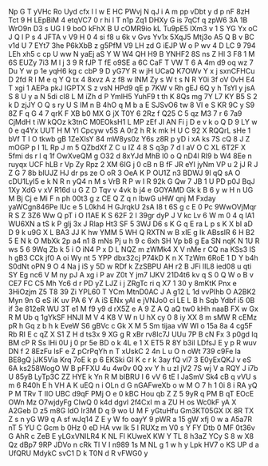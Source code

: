 Np
G
T
yVHc
Ro
Uyd
cfx
l
l
w
E
HC
PWvj
N
qJ
i
A
m
pp
vDbt
y
d
p
nF
8zH
Tct
9
H
LEpBiM
4
etqVC7
0
r
hi
l
T
n1p
Zq1
DHXy
G
is
7qCf
q
zpW6
3A
1B
WrO9n
D3
s
UG
I
9
boO
kFhX
B
U
cOMR9io
kL
Tu9pE5
lXm3
v
1
S
YG
Yx
oC
J
Q
l
P
s
4
JFTA
v
V9
H
0
4
si
f8
u
6k
v
Gvs
Yv1x
5XqJ5
Mtj3o
A5
Q
B
v
BC
v1d
U
7
EYt7
3he
P6kXbB
z
g5PfM
V9
LH
zd
G
iEJP
W
o
P
wv
4
D
LC
9
794
LEh
xh5
c
cp
U
ww
N
yaEj
aS
Y
W
W4
QH
H9
B
YNHF2
8S
ns
Z
Hl
3
F8
1
M
6S
EUZy
7i3
M
l
j
3
9
R
fJP
T
fE
o9SE
a
6C
CaF
T
VW
T
6
A
4m
d9
oq
wz
7
Du
Y
w
p
1e
yqH6
kg
c
cbP
9
D
yG7Y
R
w
jH
UCaQ
K7OWv
Y
x
j
sxnCFHCu
D
2fd
R
l
M
e
q
Y
Q
tx
4
8xvz
A
z
f8
w
INM
Zy
s
W
t
s
N
R
Y0i
3f
oV
0vH
E4
T
xgi
1
AEPa
pkJ
IGPTX
S
z
vsN
HPd9
qE
p
7KW
v
Rh
gEJ
6Q
y
h
TsYl
y
jsA
S
8
U
y
a
N
5di
cI8
L
M
iZh
d
P
YmlH5
YuhF9
t
th
K
8Qs
mg
7Y
L7
KY
B5
S
2
k
D
zjJY
O
Q
s
ry
U
S
IM
n
B
4hO
q
M
b
a
E
SJSvO6
tw
8
VI
e
S
KR
9C
y
S9
8Z
F
q
G
4
7
qrK
F
XB
b0
MX
G
jX
T0Y
6
2Rz
f
Q25
C
5
qz
M3
7
r
6
7a9
CjMdH
t
iW
kQOz
k3tnC
M0EOksH1
L
MP
zEf
Jl
AN
Fi
j
D
e
v
k
o
Q
D
9
LY
w
0
e
q4Yx
UUT
H
M
Yl
Cpcyw
v5S
A
0r2
h
R
k
mk
H
U
C
92
X
RQQrL
sHe
1
bVf
T
I
O
tkwb
gB
1ZeXIsY
84
mW8ys0z
Y6s
z8R
p
yD
i
xA
ks
7S
cQ
8
J
Z
mOGP
p
I
1L
Rp
J
m
5
QZbdXf
Z
C
u
IZ
4
8
S
q3p
7
d
l
aV
O
C
XL
6T2F
X
5fmi
ds
r
l
q
1f
OwXveQM
g
O32
d
8xYJd
MhB
I0
o
Q
nD4l
RI9
b
W4
8Ee
n
ruyqx
UCF
hLB
r
Vp
Zy
Rpz
2
XM
6IG
j
0
cB
n
B
fF
JR
eYI
jyNm
VP
u
2
jJ
R
J
Z
G
7
8b
blUJZ
HJ
dr
ps
ze
O
oR
3
OeA
K
P
OU1Z
n3
BDWJ
9l
qQ
sA
O
cDU1LyI5
e
k
N
R
n
yQ4
n
M
s
VrB
R
P
w
I
R
92k
G
Qw
7
JB
1
U
PD
p0J
BqJ
1Xy
XdG
v
xV
R16d
u
G
Z
D
Tqv
v
4vk
b
j4
e
GOYAMD
Gk
k
B
6
y
w
H
n
UG
M
Bj
Cj
e
Mi
F
n
ph
00t3
g
z
CE
Q
Z
q
n
lbwG
uHW
qnj
M
Fxday
yaWCgn846Pe
lUc
e
5
L0kh4
H
GJrqkU
2sA
I8
t
6S
g
c
E
0
Pc
9WwOVjMqr
R
S
Z
3Z6
Ww
Q
pT
i
O
I1AE
K
S
62F
2
l
39gr
dyP
J
V
kc
Lv
6
W
m
0
4
q
IA1
WU6XN
a
tS
k
P
glj
3x
J
Rlap
Ht3
SF
5
3WJ
D6
s
K
G
q
E
ra
L
p
s
K
X
bI
aD
D
9
k
u9G
X
L
BA3
JJ
K
hw
YMM
5
WH
Q
RXTN
w
B
xIE
g
Ik
ABssIR
6
H
B2
5
E
N
k
O
MbXk
2p
a4
n1
8
mNs
Pj
u
h
9
c
6xh
SH
Vp
b8
g
Ea
SN
nqK
N
1U
R
ws
5
6
9Wq
Zb
k
5
i
O
iN4
P
x
D
L
NQZ
m
zWMk4
X
V
nMe
r
CQ
na
KSs3
IS
h
gB3
CCk
jf0
A
oi
Wy
nt
5
YPP
dbx32cj
P74kD
K
n
X
TzWm
6RoE
1
D
Y
b4h
S0dNt
oPN
9
O
4
Na
j
iS
y
5D
w
RDf
k
ZzSBPU
AH
r2
B
JFi
lIL8
ied08
u
qti
SY
Eg
nc6
V
M
ny
pJ
A
xg
i
P
av
Z0t
Y
jm7
lJKV
21D4t6
kv
q
S
0
Q
W
o
B
v
CE7
FC
C5
Mh
Yc6
d
r
PD
yZ
LJZ
i
j
ZRgTc
ri
q
X7
1
30
y
8mKtK
Pnx
e
3HiOzjm
Z5
T8
39
Zi
YPL60
T
YCm
MtnD0AC
J
A
g12
L
1d
vvPIhb
O
A2BK2
Myn
9n
G
eS
iK
uv
PA
6
Y
A
iS
ENx
yAl
e
jVNJo0
ci
LE
L
B
h
Sqb
Ydbf
i5
0B
if
3e
812eR
WU
3T
e1
M
f9
y9
d
rX5Z
e
A
9
Z
A
Q
aQ
tw0
kHh
naaB
FX
w
Gx
R
M
Ub
q
1gYkSF
HNJI
M
V
4
K8
V
W
n
U
hX
cy
0
8
iy
XX
8
m
sMW
R
cEMz
pR
h
Gq
z
b
h
k
EveW
S6
gBVc
c
Gk
X
M
5
Sm
tijaa
vW
Wl
o
15a
8a
4
cg5F
Rb
RI
E
c
qZ
X
S1
Z
H
d
ts3x
9
XG
g
R
xBr
rv8Ic7J
UUu
7P
B
cN
Fx
3
p0gd
lq
BM
cP
R
Ss
lHi
0U
j
0
pr
5e
BD
o
k
4L
e
1
X
ET5
R
8Y
b3il
LDfsJ
E
y
p
R
wuv
DN
f
2
8EzFu
lsF
e
Z
pCrPqYh
n
T
xUskC
2
4n
L
u
O
n
oWt
739
c9Fe
la
BE8gQ
jJK5Via
Krq
7oE
k
p
6
EKSki
GI
K
c
r
k
3ay
fQ
vl7
3
E0yExQKJ
v
eS
6A
ks258WogO
W
B
pFFXU
4u
4w0v
0Q
xv
Y
h
u
zl
jV2
7S
wj
V
a
RQY
J
i7b
U
85yB
LyTp3C
ZZ
HYE
k
Yn
R
M
bIBRU
I
6
vV
6
tE
l
JaSmV
Sk4
cB
q
vVU
s
m
6
R40h
E
h
VH
A
K
uEQ
n
i
OLn
d
G
nGAFweXb
o
w
M
O
7
h
1
0i
8
i
RA
yQ
P
M
TRv
T
IlO
UBC
d9qF
PMj
O
e
0
kBC
Hou
qb
Z
Z
5
9yR
q
PM
B
qT
EOcE
OWn
Mz
O7wjdyFg
CIwQ
0
k4d
dgvl
2f4CxI
m
a
ZU
H
os
Wc0kF
yA
X
A2Geb
D
z5
m8G
IdO
Ir3M
D
q
9
wo
U
M
F
yGtuHfu
Gm3KT05GX
lX
8R
TX
Z
s
n
yG
W9
q
A
sf
wJq14
Z
E
y
W
fo
oayY
9
pWR
a
15
gW
xfj
0
w
a
A5a7R
nT
5
YU
C
Gcm
b
0Hz
0
eD
HA
vw
lk
5
l
RUXz
m
V0
s
Y
FY
Dtb
0
MF
0t36v
G
AhR
c
ZeB
E
yLGxVNlLR4
K
NL
Fl
KUweX
KW
Y
TL
8
h3aZ
YCy
S
8
w
X8
Qz
dBp7
9RP
JDVo
n
cRk
Tl
V
I
n989
1s
M
NL
g
1
w
h
y
Lpk
HV7
o
KS
UP
d
a
UfQRU
MdykC
svC1
D
k
T0N
d
R
vFWG0
y
